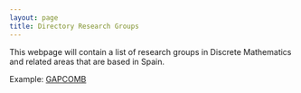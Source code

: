 ```yaml
---
layout: page
title: Directory Research Groups
---
```


This webpage will contain a list of research groups in Discrete Mathematics and related areas that are based in Spain.

Example: [GAPCOMB](/directory/gapcomb)
